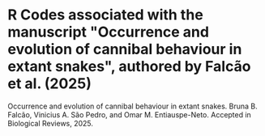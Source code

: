 # R Codes associated with the manuscript "Occurrence and evolution of cannibal behaviour in extant snakes", authored by Falcão et al. (2025)

Occurrence and evolution of cannibal behaviour in extant snakes. Bruna B. Falcão, Vinicius A. São Pedro, and Omar M. Entiauspe-Neto. Accepted in Biological Reviews, 2025.
